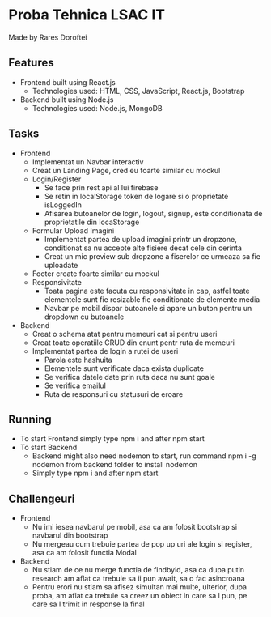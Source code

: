 
# Proba Tehnica LSAC IT
Made by Rares Doroftei



## Features

- Frontend built using React.js
    - Technologies used: HTML, CSS, JavaScript, React.js, Bootstrap
- Backend built using Node.js
    - Technologies used: Node.js, MongoDB

## Tasks
* Frontend
    - Implementat un Navbar interactiv
    - Creat un Landing Page, cred eu foarte similar cu mockul
    - Login/Register
        - Se face prin rest api al lui firebase
        - Se retin in localStorage token de logare si o proprietate isLoggedIn
        - Afisarea butoanelor de login, logout, signup, este conditionata de proprietatile din locaStorage
    - Formular Upload Imagini
        - Implementat partea de upload imagini printr un dropzone, conditionat sa nu accepte alte fisiere decat cele din cerinta
        - Creat un mic preview sub dropzone a fiserelor ce urmeaza sa fie uploadate
    - Footer create foarte similar cu mockul
    - Responsivitate
        - Toata pagina este facuta cu responsivitate in cap, astfel toate elementele sunt fie resizable fie conditionate de elemente media
        - Navbar pe mobil dispar butoanele si apare un buton pentru un dropdown cu butoanele
* Backend
    - Creat o schema atat pentru memeuri cat si pentru useri
    - Creat toate operatiile CRUD din enunt pentr ruta de memeuri
    - Implementat partea de login a rutei de useri
        - Parola este hashuita
        - Elementele sunt verificate daca exista duplicate
        - Se verifica datele date prin ruta daca nu sunt goale
        - Se verifica emailul
        - Ruta de responsuri cu statusuri de eroare
## Running
- To start Frontend simply type npm i and after npm start
- To start Backend
    - Backend might also need nodemon to start, run command npm i -g nodemon from backend folder to install nodemon
    - Simply type npm i and after npm start
## Challengeuri
- Frontend
    - Nu imi iesea navbarul pe mobil, asa ca am folosit bootstrap si navbarul din bootstrap
    - Nu mergeau cum trebuie partea de pop up uri ale login si register, asa ca am folosit functia Modal
- Backend
    - Nu stiam de ce nu merge functia de findbyid, asa ca dupa putin research am aflat ca trebuie sa ii pun await, sa o fac asincroana
    - Pentru erori nu stiam sa afisez simultan mai multe, ulterior, dupa proba, am aflat ca trebuie sa creez un obiect in care sa l pun, pe care sa l trimit in response la final

